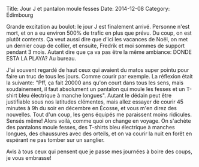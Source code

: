 Title: Jour J et pantalon moule fesses
Date: 2014-12-08
Category: Édimbourg

Grande excitation au boulot: le jour J est finalement arrivé. Personne n'est mort, et on a eu environ 500% de trafic en plus que prévu. Du coup, on est plutôt contents. Ça veut aussi dire que d'ici les vacances de Noël, on met un dernier coup de collier, et ensuite, Fredrik et moi sommes de support pendant 3 mois. Autant dire que ça va pas être la même ambiance: DONDE ESTA LA PLAYA? Au bureau.

J'ai souvent regardé de haut ceux qui avaient du matos super pointu pour faire un truc de tous les jours. Comme courir par exemple. La réflexion était la suivante: "Pff, ça fait 20000 ans qu'on court dans tous les sens, mais soudainement, il faut absolument un pantalon qui moule les fesses et un T-shirt bleu électrique à manche longues". Autant le dédain peut être justifiable sous nos latitudes clémentes, mais allez essayer de courir 45 minutes à 9h du soir en décembre en Écosse, et vous m'en direz des nouvelles. Tout d'un coup, les gens équipés me paraissent moins ridicules. Sensés même! Alors voilà, comme quoi on change en voyage. On s'achète des pantalons moule fesses, des T-shirts bleu électrique à manches longues, des chaussures avec des orteils, et on va courir la nuit en forêt en espérant ne pas tomber sur un sanglier.

Avis à tous ceux qui pensent que je passe mes journées à boire des coups, je vous embrasse!